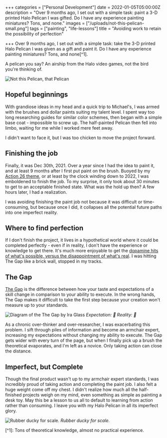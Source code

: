 +++
categories = ["Personal Development"]
date = 2022-01-05T05:00:00Z
description = "Over 9 months ago, I set out with a simple task: paint a 3-D printed Halo Pelican I was gifted. Do I have any experience painting miniatures? Tons, and none."
images = ["/uploads/not-this-pelican-small.png"]
tags = ["painting", "life-lessons"]
title = "Avoiding work to retain the possibility of perfection"

+++
Over 9 months ago, I set out with a simple task: take the 3-D printed Halo Pelican I was given as a gift and paint it. Do I have any experience painting miniatures? Tons, and none\[^1\].

A pelican you say? An airship from the Halo video games, not the bird you're thinking of.

![Not this Pelican, that Pelican](/uploads/not-this-pelican-small.png#center)

## Hopeful beginnings

With grandiose ideas in my head and a quick trip to Michael's, I was armed with the brushes and dollar paints suiting my talent level. I spent way too long researching guides for similar color schemes, then began with a simple base coat - impossible to screw up. The half-painted Pelican then fell into limbo, waiting for me while I worked mere feet away.

I didn't want to face it, but I was too chicken to move the project forward.

## Finishing the job

Finally, it was Dec 30th, 2021. Over a year since I had the idea to paint it, and at least 9 months after I first put paint on the brush. Buoyed by my [Action 26 theme](https://kevinquinn.fun/blog/personal-theme-completion-26/), or at least by the clock winding down to 2022, I was emboldened to finish the job. To my surprise, it only took about 30 minutes to get to an acceptable finished state. What was the hold up then? A few hours later, I had a realization.

I was avoiding finishing the paint job not because it was difficult or time-consuming, but because once I did, it collapses all the potential future paths into one imperfect reality.

## Where to find perfection

If I don't finish the project, it lives in a hypothetical world where it could be completed perfectly - even if in reality, I don't have the experience or knowledge to get there. It's much more enjoyable to get the [dopamine hits of what's possible, versus the disappointment of what's real](https://www.trevormckendrick.com/essays/future-you-masturbation). I was hitting The Gap like a brick wall, stopped in my tracks.

## The Gap

[The Gap](https://www.kristinwitcher.com/blog/the-gap) is the difference between how your taste and expectations of a skill change in comparison to your ability to execute. In the wrong hands, The Gap makes it difficult to take the first step because your creation won't measure up to your standards.

![Diagram of the The Gap by Ira Glass](/uploads/the-gap-ira-glass-diagram.png#center)
_Expectation: 🥇 Reality: 💩_

As a chronic over-thinker and over-researcher, I was exacerbating this problem. I sift through piles of information and become an armchair expert, increasing my expectations without changing my ability to execute. The Gap gets wider with every turn of the page, but when I finally pick up a brush the theoretical evaporates, and I'm left as a novice. Only taking action can close the distance.

## Imperfect, but Complete

Though the final product wasn't up to my armchair expert standards, I was incredibly proud of taking action and completing the paint job. I also felt a huge weight come off my chest. I didn't realize how much all the half-finished projects weigh on my mind, even something as simple as painting a desk toy. May this be a lesson to us all to default to learning from action rather than consuming. I leave you with my Halo Pelican in all its imperfect glory.

![Rubber ducky for scale.](/uploads/pelican-close-up-small.jpeg#center)
_Rubber ducky for scale._

\[^1\]: Tons of theoretical knowledge, almost no practical experience.